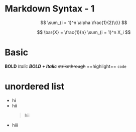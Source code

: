 # Markdown Syntax - 1

$$ 
\sum_{i = 1}^n \alpha \frac{1}{2}\{\}
$$

$$
\bar{X} = \frac{1}{n} \sum_{i = 1}^n X_i
$$

# Basic
**BOLD**
*Italic*
***BOLD + Italic***
~~strikethrough~~
==highlight==
`code`

# unordered list
- hi
- hii
    > hii
- hiii

